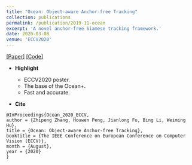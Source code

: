 ```yaml
---
title: "Ocean: Object-aware Anchor-free Tracking"
collection: publications
permalink: /publication/2019-11-ocean
excerpt: 'A novel anchor-free Siamese tracking framework.'
date: 2020-03-08
venue: 'ECCV2020'
---
```


[[Paper]](https://arxiv.org/abs/2006.10721) [[Code]](https://github.com/researchmm/TracKit)

- **Highlight**
	- ECCV2020 poster.
    - The base of the Ocean+.
    - Fast and accurate.

- **Cite**
```
@InProceedings{Ocean_2020_ECCV,
author = {Zhipeng Zhang, Houwen Peng, Jianlong Fu, Bing Li, Weiming Hu},
title = {Ocean: Object-aware Anchor-free Tracking},
booktitle = {The IEEE Conference on European Conference on Computer Vision (ECCV)},
month = {August},
year = {2020}
}
```

